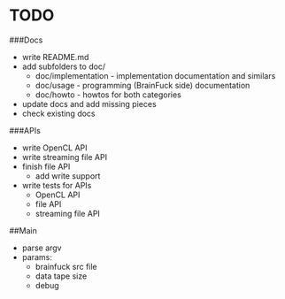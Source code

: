 TODO
====

###Docs
* write README.md
* add subfolders to doc/
  * doc/implementation - implementation documentation and similars
  * doc/usage - programming (BrainFuck side) documentation
  * doc/howto - howtos for both categories
* update docs and add missing pieces
* check existing docs

###APIs
* write OpenCL API
* write streaming file API
* finish file API
  * add write support
* write tests for APIs
  * OpenCL API
  * file API
  * streaming file API

##Main
* parse argv
* params:
  * brainfuck src file
  * data tape size
  * debug

